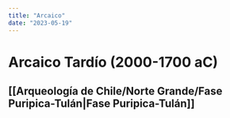 ```yaml
---
title: "Arcaico"
date: "2023-05-19"
---
```

# Arcaico Tardío (2000-1700 aC)

## [[Arqueología de Chile/Norte Grande/Fase Puripica-Tulán|Fase Puripica-Tulán]]
